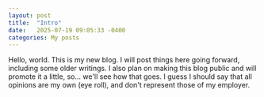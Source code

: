 ```yaml
---
layout: post
title:  "Intro"
date:   2025-07-19 09:05:33 -0400
categories: My posts
---
```


Hello, world. This is my new blog. I will post things here going forward, including some older writings. I also plan on making this blog public and will promote it a little, so... we'll see how that goes. I guess I should say that all opinions are my own (eye roll), and don't represent those of my employer.   